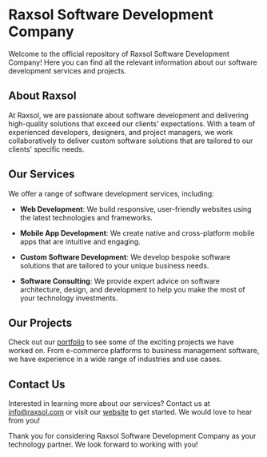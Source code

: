 # Raxsol Software Development Company

Welcome to the official repository of Raxsol Software Development Company! Here you can find all the relevant information about our software development services and projects.

## About Raxsol

At Raxsol, we are passionate about software development and delivering high-quality solutions that exceed our clients' expectations. With a team of experienced developers, designers, and project managers, we work collaboratively to deliver custom software solutions that are tailored to our clients' specific needs.

## Our Services

We offer a range of software development services, including:

- **Web Development**: We build responsive, user-friendly websites using the latest technologies and frameworks.

- **Mobile App Development**: We create native and cross-platform mobile apps that are intuitive and engaging.

- **Custom Software Development**: We develop bespoke software solutions that are tailored to your unique business needs.

- **Software Consulting**: We provide expert advice on software architecture, design, and development to help you make the most of your technology investments.

## Our Projects

Check out our [portfolio](https://www.raxsol.com/portfolio) to see some of the exciting projects we have worked on. From e-commerce platforms to business management software, we have experience in a wide range of industries and use cases.

## Contact Us

Interested in learning more about our services? Contact us at info@raxsol.com or visit our [website](https://www.raxsol.com) to get started. We would love to hear from you!

Thank you for considering Raxsol Software Development Company as your technology partner. We look forward to working with you!
